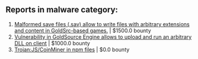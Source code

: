 ## Reports in malware category:
1. [Malformed save files (.sav) allow to write files with arbitrary extensions and content in GoldSrc-based games.](https://hackerone.com/reports/458842) | $1500.0 bounty
2. [Vulnerability in GoldSource Engine allows to upload and run an arbitrary DLL on client](https://hackerone.com/reports/508894) | $1000.0 bounty
3. [Trojan:JS/CoinMiner in npm files](https://hackerone.com/reports/687325) | $0.0 bounty